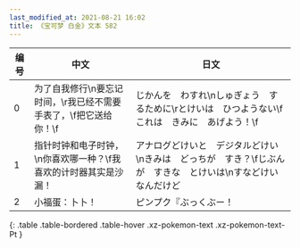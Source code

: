 ```yaml
---
last_modified_at: 2021-08-21 16:02
title: 《宝可梦 白金》文本 582
---
```

| 编号 | 中文 | 日文 |
| ---- | ---- | ---- |
| 0 | 为了自我修行\n要忘记时间，\r我已经不需要手表了，\f把它送给你！\f | じかんを　わすれ\nしゅぎょう　するために\rとけいは　ひつようない\fこれは　きみに　あげよう！\f |
| 1 | 指针时钟和电子时钟，\n你喜欢哪一种？\f我喜欢的计时器其实是沙漏！ | アナログどけいと　デジタルどけい\nきみは　どっちが　すき？\fじぶんが　すきな　とけいは\nすなどけい　なんだけど |
| 2 | 小福蛋：卜卜！ | ピンプク『ぶっくぶー！ |
{: .table .table-bordered .table-hover .xz-pokemon-text .xz-pokemon-text-Pt }